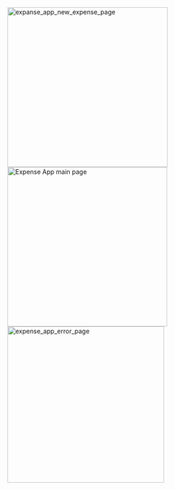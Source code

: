 <img width="360" alt="expanse_app_new_expense_page" src="https://github.com/ozgeakinci/expenseapp/assets/95983264/8f4013e0-7104-4777-ab7a-b9f816f93a41">
<img width="359" alt="Expense App main page" src="https://github.com/ozgeakinci/expenseapp/assets/95983264/563b7fd0-debc-479e-8c3a-477faa85498f">
<img width="352" alt="expense_app_error_page" src="https://github.com/ozgeakinci/expenseapp/assets/95983264/ccf5e591-ca9b-4dd0-bbb4-b8c7e282a173">
